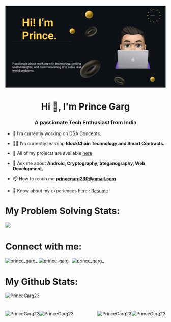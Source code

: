 <div class="banner-gif" align="center">
<p><img src="./assets/read.png"></p>
</div>
<h1 align="center">Hi 👋, I'm Prince Garg</h1>
<h3 align="center">A passionate Tech Enthusiast from India</h3>

- 🔭 I’m currently working on DSA Concepts.

- 👨‍💻 I’m currently learning **BlockChain Technology and Smart Contracts.**

- 🌱 All of my projects are available  [here](https://github.com/PrinceGarg23)

- 💬 Ask me about **Android, Cryptography, Steganography, Web Development.**

- 📫 How to reach me **princegarg230@gmail.com**

- 📄 Know about my experiences here : [Resume](https://drive.google.com/file/d/1YuNeD9EnjvVUf69xOBzFEudO1HSVGtaM/view?usp=drive_link)

# My Problem Solving Stats:
<p><img src="https://stats.justsong.cn/api/leetcode/?username=prince_garg_&theme=dark"></p>

# Connect with me:
<p align="left">
<a href="https://twitter.com/prince_garg_" target="blank"><img align="center" src="https://raw.githubusercontent.com/rahuldkjain/github-profile-readme-generator/master/src/images/icons/Social/twitter.svg" alt="prince_garg_" height="30" width="40" /></a>
<a href="https://linkedin.com/in/prince-garg-" target="blank"><img align="center" src="https://raw.githubusercontent.com/rahuldkjain/github-profile-readme-generator/master/src/images/icons/Social/linked-in-alt.svg" alt="prince-garg-" height="30" width="40" /></a>
<a href="https://instagram.com/prince_garg_" target="blank"><img align="center" src="https://raw.githubusercontent.com/rahuldkjain/github-profile-readme-generator/master/src/images/icons/Social/instagram.svg" alt="prince_garg_" height="30" width="40" /></a>
</p>

# My Github Stats:
<p><img align="centre" src="http://github-profile-summary-cards.vercel.app/api/cards/profile-details?username=PrinceGarg23&theme=radical" alt="PrinceGarg23" /></p>

# 
<p><img align="left" src="http://github-profile-summary-cards.vercel.app/api/cards/repos-per-language?username=PrinceGarg23&theme=radical" alt="PrinceGarg23" /></p>
<p><img align="right" src="http://github-profile-summary-cards.vercel.app/api/cards/most-commit-language?username=PrinceGarg23&theme=radical" alt="PrinceGarg23" /></p>
<p><img align="left" src="http://github-profile-summary-cards.vercel.app/api/cards/stats?username=PrinceGarg23&theme=radical" alt="PrinceGarg23" /></p>
<p><img align="right" src="http://github-profile-summary-cards.vercel.app/api/cards/productive-time?username=PrinceGarg23&theme=radical" alt="PrinceGarg23" /></p>
